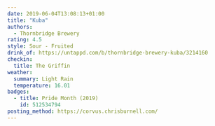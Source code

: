 ```yaml
---
date: 2019-06-04T13:08:13+01:00
title: "Kuba"
authors:
  - Thornbridge Brewery
rating: 4.5
style: Sour - Fruited
drink_of: https://untappd.com/b/thornbridge-brewery-kuba/3214160
checkin:
  title: The Griffin
weather:
  summary: Light Rain
  temperature: 16.01
badges:
  - title: Pride Month (2019)
    id: 512534794
posting_method: https://corvus.chrisburnell.com/
---
```

